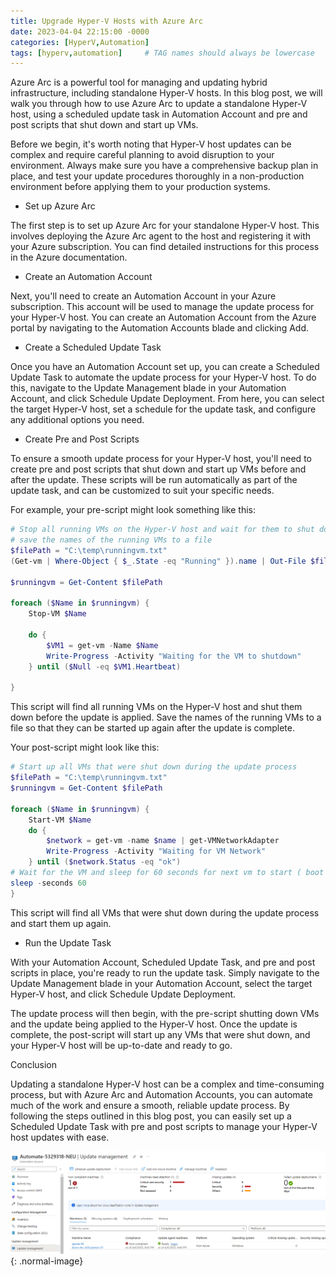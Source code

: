 ```yaml
---
title: Upgrade Hyper-V Hosts with Azure Arc
date: 2023-04-04 22:15:00 -0000
categories: [HyperV,Automation]
tags: [hyperv,automation]     # TAG names should always be lowercase
---
```


Azure Arc is a powerful tool for managing and updating hybrid infrastructure, including standalone Hyper-V hosts. In this blog post, we will walk you through how to use Azure Arc to update a standalone Hyper-V host, using a scheduled update task in Automation Account and pre and post scripts that shut down and start up VMs.

Before we begin, it's worth noting that Hyper-V host updates can be complex and require careful planning to avoid disruption to your environment. Always make sure you have a comprehensive backup plan in place, and test your update procedures thoroughly in a non-production environment before applying them to your production systems.

* Set up Azure Arc

The first step is to set up Azure Arc for your standalone Hyper-V host. This involves deploying the Azure Arc agent to the host and registering it with your Azure subscription. You can find detailed instructions for this process in the Azure documentation.

* Create an Automation Account

Next, you'll need to create an Automation Account in your Azure subscription. This account will be used to manage the update process for your Hyper-V host. You can create an Automation Account from the Azure portal by navigating to the Automation Accounts blade and clicking Add.

* Create a Scheduled Update Task

Once you have an Automation Account set up, you can create a Scheduled Update Task to automate the update process for your Hyper-V host. To do this, navigate to the Update Management blade in your Automation Account, and click Schedule Update Deployment. From here, you can select the target Hyper-V host, set a schedule for the update task, and configure any additional options you need.

* Create Pre and Post Scripts

To ensure a smooth update process for your Hyper-V host, you'll need to create pre and post scripts that shut down and start up VMs before and after the update. These scripts will be run automatically as part of the update task, and can be customized to suit your specific needs.

For example, your pre-script might look something like this:

```powershell
# Stop all running VMs on the Hyper-V host and wait for them to shut down
# save the names of the running VMs to a file
$filePath = "C:\temp\runningvm.txt"
(Get-vm | Where-Object { $_.State -eq "Running" }).name | Out-File $filePath

$runningvm = Get-Content $filePath

foreach ($Name in $runningvm) {
    Stop-VM $Name

    do {
        $VM1 = get-vm -Name $Name
        Write-Progress -Activity "Waiting for the VM to shutdown" 
    } until ($Null -eq $VM1.Heartbeat)

}
```

This script will find all running VMs on the Hyper-V host and shut them down before the update is applied. Save the names of the running VMs to a file so that they can be started up again after the update is complete.

Your post-script might look like this:

```powershell
# Start up all VMs that were shut down during the update process
$filePath = "C:\temp\runningvm.txt"
$runningvm = Get-Content $filePath

foreach ($Name in $runningvm) {
    Start-VM $Name
    do {
        $network = get-vm -name $name | get-VMNetworkAdapter
        Write-Progress -Activity "Waiting for VM Network" 
    } until ($network.Status -eq "ok") 
# Wait for the VM and sleep for 60 seconds for next vm to start ( boot storm if all VMs are started at once)
sleep -seconds 60
}
```

This script will find all VMs that were shut down during the update process and start them up again.

* Run the Update Task

With your Automation Account, Scheduled Update Task, and pre and post scripts in place, you're ready to run the update task. Simply navigate to the Update Management blade in your Automation Account, select the target Hyper-V host, and click Schedule Update Deployment.

The update process will then begin, with the pre-script shutting down VMs and the update being applied to the Hyper-V host. Once the update is complete, the post-script will start up any VMs that were shut down, and your Hyper-V host will be up-to-date and ready to go.

Conclusion

Updating a standalone Hyper-V host can be a complex and time-consuming process, but with Azure Arc and Automation Accounts, you can automate much of the work and ensure a smooth, reliable update process. By following the steps outlined in this blog post, you can easily set up a Scheduled Update Task with pre and post scripts to manage your Hyper-V host updates with ease.

![Desktop View](/assets/img/blog/before.png){: .normal-image}
